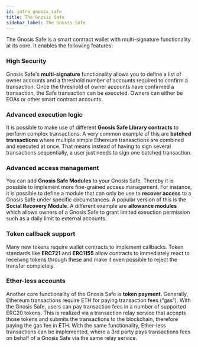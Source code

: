 ```yaml
---
id: intro_gnosis_safe
title: The Gnosis Safe
sidebar_label: The Gnosis Safe
---
```


The Gnosis Safe is a smart contract wallet with multi-signature functionality at its core. It enables the following features:

### High Security

Gnosis Safe's **multi-signature** functionality allows you to define a list of owner accounts and a threshold number of accounts required to confirm a transaction. Once the threshold of owner accounts have confirmed a transaction, the Safe transaction can be executed. Owners can either be EOAs or other smart contract accounts.

### Advanced execution logic

It is possible to make use of different **Gnosis Safe Library contracts** to perform complex transactions. A very common example of this are **batched transactions** where multiple simple Ethereum transactions are combined and executed at once. That means instead of having to sign several transactions sequentially, a user just needs to sign one batched transaction.

### Advanced access management

You can add **Gnosis Safe Modules** to your Gnosis Safe. Thereby it is possible to implement more fine-grained access management. For instance, it is possible to define a module that can only be use to **recover access** to a Gnosis Safe under specific circumstances. A popular version of this is the **Social Recovery Module**. A different example are **allowance modules** which allows owners of a Gnosis Safe to grant limited exeuction permission such as a daily limit to external accounts.

### Token callback support

Many new tokens require wallet contracts to implement callbacks. Token standards like **ERC721** and **ERC1155** allow contracts to immediately react to receiving tokens through these and make it even possible to reject the transfer completely.

### Ether-less accounts

Another core functionality of the Gnosis Safe is **token payment**. Generally, Ethereum transactions require ETH for paying transaction fees (“gas”). With the Gnosis Safe, users can pay transaction fees in a number of supported ERC20 tokens. This is realized via a transaction relay service that accepts those tokens and submits the transactions to the blockchain, therefore paying the gas fee in ETH. With the same functionality, Ether-less transactions can be implemented, where a 3rd party pays transactions fees on behalf of a Gnosis Safe via the same relay service.